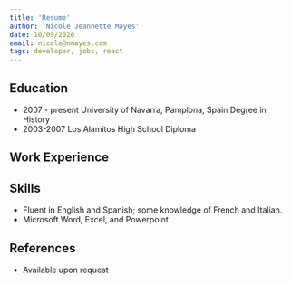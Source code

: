 ```yaml
---
title: 'Resume'
author: 'Nicole Jeannette Mayes'
date: 10/09/2020
email: nicole@nmayes.com
tags: developer, jobs, react
---
```


## Education

- 2007 - present University of Navarra, Pamplona, Spain	Degree in History
- 2003-2007 Los Alamitos High School Diploma

## Work Experience

## Skills

- Fluent in English and Spanish; some knowledge of French and Italian.
- Microsoft Word, Excel, and Powerpoint	

## References

- Available upon request